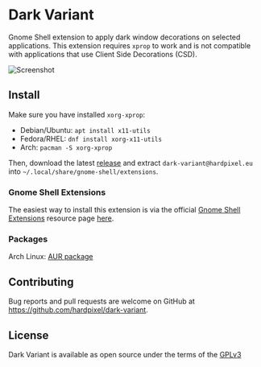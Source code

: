 # Dark Variant
Gnome Shell extension to apply dark window decorations on selected applications. This extension requires `xprop` to work and is not compatible with applications that use Client Side Decorations (CSD).

![Screenshot](https://raw.githubusercontent.com/hardpixel/dark-variant/master/screenshot.png)

## Install
Make sure you have installed `xorg-xprop`:

* Debian/Ubuntu: `apt install x11-utils`
* Fedora/RHEL: `dnf install xorg-x11-utils`
* Arch: `pacman -S xorg-xprop`

Then, download the latest [release](https://github.com/hardpixel/dark-variant/releases) and extract `dark-variant@hardpixel.eu` into `~/.local/share/gnome-shell/extensions`.

### Gnome Shell Extensions
The easiest way to install this extension is via the official [Gnome Shell Extensions](https://extensions.gnome.org) resource page [here](https://extensions.gnome.org/extension/4488/dark-variant).

### Packages
Arch Linux: [AUR package](https://aur.archlinux.org/packages/gnome-shell-extension-dark-variant)

## Contributing
Bug reports and pull requests are welcome on GitHub at https://github.com/hardpixel/dark-variant.

## License
Dark Variant is available as open source under the terms of the [GPLv3](http://www.gnu.org/licenses/gpl-3.0.en.html)
